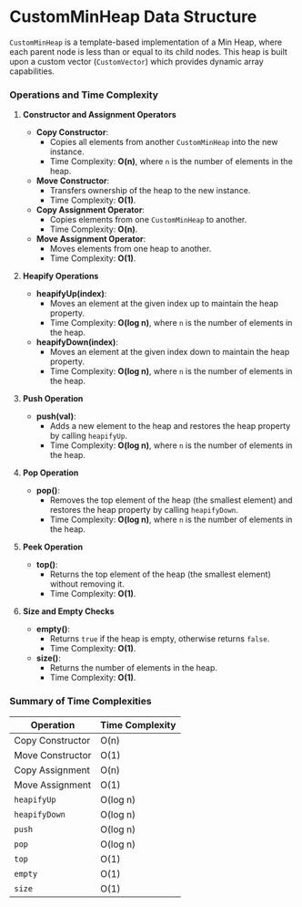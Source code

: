 # CustomMinHeap Data Structure

`CustomMinHeap` is a template-based implementation of a Min Heap, where each parent node is less than or equal to its child nodes. This heap is built upon a custom vector (`CustomVector`) which provides dynamic array capabilities.

### Operations and Time Complexity

1. **Constructor and Assignment Operators**

   - **Copy Constructor**:
     - Copies all elements from another `CustomMinHeap` into the new instance.
     - Time Complexity: **O(n)**, where `n` is the number of elements in the heap.
   - **Move Constructor**:
     - Transfers ownership of the heap to the new instance.
     - Time Complexity: **O(1)**.
   - **Copy Assignment Operator**:
     - Copies elements from one `CustomMinHeap` to another.
     - Time Complexity: **O(n)**.
   - **Move Assignment Operator**:
     - Moves elements from one heap to another.
     - Time Complexity: **O(1)**.

2. **Heapify Operations**

   - **heapifyUp(index)**:
     - Moves an element at the given index up to maintain the heap property.
     - Time Complexity: **O(log n)**, where `n` is the number of elements in the heap.
   - **heapifyDown(index)**:
     - Moves an element at the given index down to maintain the heap property.
     - Time Complexity: **O(log n)**, where `n` is the number of elements in the heap.

3. **Push Operation**

   - **push(val)**:
     - Adds a new element to the heap and restores the heap property by calling `heapifyUp`.
     - Time Complexity: **O(log n)**, where `n` is the number of elements in the heap.

4. **Pop Operation**

   - **pop()**:
     - Removes the top element of the heap (the smallest element) and restores the heap property by calling `heapifyDown`.
     - Time Complexity: **O(log n)**, where `n` is the number of elements in the heap.

5. **Peek Operation**

   - **top()**:
     - Returns the top element of the heap (the smallest element) without removing it.
     - Time Complexity: **O(1)**.

6. **Size and Empty Checks**
   - **empty()**:
     - Returns `true` if the heap is empty, otherwise returns `false`.
     - Time Complexity: **O(1)**.
   - **size()**:
     - Returns the number of elements in the heap.
     - Time Complexity: **O(1)**.

### Summary of Time Complexities

| Operation        | Time Complexity |
| ---------------- | --------------- |
| Copy Constructor | O(n)            |
| Move Constructor | O(1)            |
| Copy Assignment  | O(n)            |
| Move Assignment  | O(1)            |
| `heapifyUp`      | O(log n)        |
| `heapifyDown`    | O(log n)        |
| `push`           | O(log n)        |
| `pop`            | O(log n)        |
| `top`            | O(1)            |
| `empty`          | O(1)            |
| `size`           | O(1)            |

